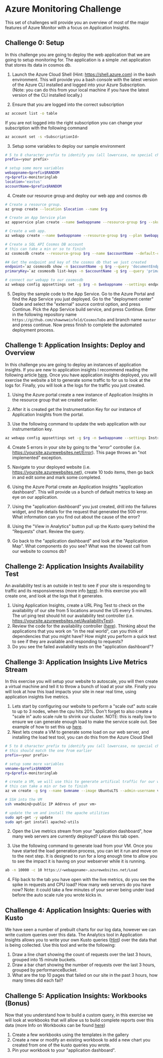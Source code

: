 # Azure Monitoring Challenge

This set of challenges will provide you an overview of most of the major features of Azure Monitor with a focus on Application Insights. 


## Challenge 0: Setup

In this challenge you are going to deploy the web application that we are going to setup monitoring for. The application is a simple .net application that stores its data in cosmos db. 

1. Launch the Azure Cloud Shell (Hint: https://shell.azure.com) in the bash environment. This will provide you a bash console with the latest version of the Azure CLI installed and logged into your Azure Subscription. (Note: you can do this from your local machine if you have the latest version of the CLI installed locally.)

2. Ensure that you are logged into the correct subscription

``` bash
az account list -o table
```

If you are not logged into the right subscription you can change your subscription with the following command

``` bash
az account set -s <SubscriptionId>
```

3. Setup some variables to deploy our sample environment

``` bash
# 5 to 8 character prefix to identify you (all lowercase, no special characters)
prefix=<your prefix>

# setup some more variables
webappname=$prefix$RANDOM
rg=$prefix-monitoringlab
location='eastus'
accountName=$prefix$RANDOM
```

4. Create our resource group and deploy our web app and cosmos db

``` bash
# Create a resource group.
az group create --location $location --name $rg

# Create an App Service plan
az appservice plan create --name $webappname --resource-group $rg --sku S1

# Create a web app.
az webapp create --name $webappname --resource-group $rg --plan $webappname

# Create a SQL API Cosmos DB account
# this can take a min or so to finish
az cosmosdb create --resource-group $rg --name $accountName --default-consistency-level "Session"

## Get the endpoint and key of the cosmos db that we just created
endpoint=`az cosmosdb show -n $accountName -g $rg --query 'documentEndpoint' --output tsv`
primaryKey=`az cosmosdb list-keys -n $accountName -g $rg --query 'primaryMasterKey' --output tsv`

# connect our webapp to our cosmosdb
az webapp config appsettings set -g $rg -n $webappname --settings endpoint=$endpoint primaryKey=$primaryKey

```

5. Deploy the sample code to the App Service. Go to the Azure Portal and find the App Service you just deployed. Go to the "deployment center" blade and select the "external" source control option, and press Continue. Pick the App Service build service, and press Continue. Enter in the following repository name `https://github.com/shawnweisfeld/CosmosToDo` and branch name `master` and press continue. Now press finish to complete the automated deployment process. 

## Challenge 1: Application Insights: Deploy and Overview

In this challenge you are going to deploy an instances of application insights. If you are new to application insights I recommend reading the following article [here](https://docs.microsoft.com/en-us/azure/azure-monitor/app/app-insights-overview). Once you have application insights deployed, you will exercise the website a bit to generate some traffic to for us to look at the logs for. Finally, you will look a the logs for the traffic you just created.

1. Using the Azure portal create a new instance of Application Insights in the resource group that we created earlier.

2. After it is created get the Instrumentation Key for our instance of Application Insights from the portal.

3. Use the following command to update the web application with our instrumentation key.

``` bash
az webapp config appsettings set -g $rg -n $webappname --settings InstrumentationKey=<your key>
```

4. Create 5 errors in your site by going to the "error" controller (i.e. https://yoursite.azurewebsites.net/Error). This page throws an "not implemented" exception. 

5. Navigate to your deployed website (i.e. https://yoursite.azurewebsites.net), create 10 todo items, then go back in and edit some and mark some completed.

6. Using the Azure Portal create an Application Insights "application dashboard". This will provide us a bunch of default metrics to keep an eye on our application. 

7. Using the "application dashboard" you just created, drill into the failures widget, and the details for the request that generated the 500 error. What information can you find out about the cause of the error?

8. Using the "View in Analytics" button pull up the Kusto query behind the "Requests" chart. Review the query. 

9. Go back to the "application dashboard" and look at the "Application Map". What components do you see? What was the slowest call from our website to cosmos db?

## Challenge 2: Application Insights Availability Test

An availability test is an outside in test to see if your site is responding to traffic and its responsiveness (more info [here](https://docs.microsoft.com/en-us/azure/azure-monitor/app/monitor-web-app-availability)). In this exercise you will create one, and look at the logs that it generates.

1. Using Application Insights, create a URL Ping Test to check on the availability of our site from 5 locations around the US every 5 minutes. The url ping test should hit our availability test controller (i.e. https://yoursite.azurewebsites.net/AvailabilityTest). 
2. Review the code for the availability controller ([here](https://github.com/shawnweisfeld/CosmosToDo/blob/master/src/Controllers/AvailabilityTestController.cs)). Thinking about the applications that you work on "in the real world", can you think of dependencies that you might have? How might you perform a quick test to see if they are available and responding to requests?
3. Do you see the failed availability tests on the "application dashboard"?

## Challenge 3: Application Insights Live Metrics Stream

In this exercise you will setup your website to autoscale, you will then create a virtual machine and tell it to throw a bunch of load at your site. Finally you will look at how this load impacts your site in near real time, using application insights live metrics.

1. Lets start by configuring our website to perform a "scale out" auto scale to up to 3 nodes, when the cpu hits 20%. Don't forget to also create a "scale in" auto scale rule to shrink our cluster. NOTE: this is really low to ensure we can generate enough load to make the service scale out. See example of how to set this up [here](https://docs.microsoft.com/en-us/azure/azure-monitor/platform/autoscale-get-started?toc=%2fazure%2fapp-service%2ftoc.json#create-your-first-autoscale-setting).
2. Next lets create a VM to generate some load on our web server, and installing the load test tool, you can do this from the Azure Cloud Shell

``` bash
# 5 to 8 character prefix to identify you (all lowercase, no special characters)
# this should match the one from earlier
prefix=<your prefix>

# setup some more variables
vmname=$prefix$RANDOM
rg=$prefix-monitoringlab

# create a VM, we will use this to generate artifical traffic for our website
# this can take a min or two to finish
az vm create -g $rg --name $vmname --image UbuntuLTS --admin-username vmadmin --generate-ssh-keys

# SSH into the VM
ssh vmadmin@<public IP Address of your vm>

# update the vm and install the apache utilities
sudo apt-get -y update
sudo apt-get install apache2-utils
```

2. Open the Live metrics stream from your "application dashboard", how many web servers are currently deployed? Leave this tab open. 

3. Use the following command to generate load from your VM. Once you have started the load generation process, you can let it run and move on to the next step. It is designed to run for a long enough time to allow you to see the impact it is having on your webserver while it is running.

``` bash
ab -n 10000 -c 10 https://<webappname>.azurewebsites.net/Load
```

4. Flip back to the tab you have open with the live metrics, do you see the spike in requests and CPU load? How many web servers do you have now? Note: it could take a few minutes of your server being under load before the auto scale rule you wrote kicks in. 

## Challenge 4: Application Insights: Queries with Kusto

We have seen a number of prebuilt charts for our log data, however we can write custom queries over this data. The Analytics tool in Application Insights allows you to write your own Kusto queries ([Hint](https://docs.microsoft.com/en-us/azure/azure-monitor/log-query/query-language)) over the data that is being collected. Use this tool and write the following:

1. Draw a line chart showing the count of requests over the last 3 hours, grouped into 15 minute buckets.
2. Draw a bar chart showing the number of requests over the last 3 hours, grouped by performanceBucket.
3. What are the top 10 pages that failed on our site in the past 3 hours, how many times did each fail?


## Challenge 5: Application Insights: Workbooks (Bonus)

Now that you understand how to build a custom query, in this exercise we will look at workbooks that will allow us to build complete reports over this data (more Info on Workbooks can be found [here](https://docs.microsoft.com/en-us/azure/azure-monitor/app/usage-workbooks))

1. Create a few workbooks using the templates in the gallery
2. Create a new or modify an existing workbook to add a new chart you created from one of the kusto queries you wrote.
3. Pin your workbook to your "application dashboard".
